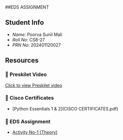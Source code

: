 ##EDS ASSIGNMENT

## Student Info
- *Name:* Poorva Sunil Mali  
- *Roll No:* CS8-27  
- *PRN No:* 202401120027  

## Resources

### 🎥 Preskilet Video
[Click to view Preskilet video](https://preskilet.com/67f26bc8c7c642001d81f05a)

### 📄 Cisco Certificates
- [Python Essentials 1 & 2](CISCO CERTIFICATES.pdf)

### 📝 EDS Assignment
- [Activity No-1 (Theory)](./EDS_THEORY_ACTIVITY_NO-1.pdf)
